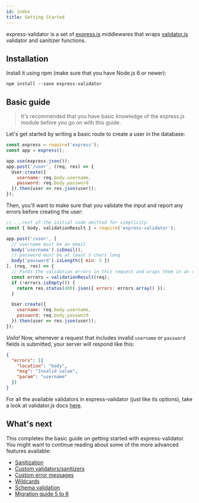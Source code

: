 ```yaml
---
id: index
title: Getting Started
---
```


express-validator is a set of [express.js](http://expressjs.com/) middlewares that wraps
[validator.js](https://github.com/chriso/validator.js) validator and sanitizer functions.

## Installation
Install it using npm (make sure that you have Node.js 6 or newer):

```
npm install --save express-validator
```

## Basic guide
> It's recommended that you have basic knowledge of the express.js module before you go on with
this guide.

Let's get started by writing a basic route to create a user in the database:

```js
const express = require('express');
const app = express();

app.use(express.json());
app.post('/user', (req, res) => {
  User.create({
    username: req.body.username,
    password: req.body.password
  }).then(user => res.json(user));
});
```

Then, you'll want to make sure that you validate the input and report any errors before creating the user:

```js
// ...rest of the initial code omitted for simplicity.
const { body, validationResult } = require('express-validator');

app.post('/user', [
  // username must be an email
  body('username').isEmail(),
  // password must be at least 5 chars long
  body('password').isLength({ min: 5 })
], (req, res) => {
  // Finds the validation errors in this request and wraps them in an object with handy functions
  const errors = validationResult(req);
  if (!errors.isEmpty()) {
    return res.status(400).json({ errors: errors.array() });
  }

  User.create({
    username: req.body.username,
    password: req.body.password
  }).then(user => res.json(user));
});
```

*Voila!* Now, whenever a request that includes invalid `username` or `password` fields 
is submitted, your server will respond like this:
```json
{
  "errors": [{
    "location": "body",
    "msg": "Invalid value",
    "param": "username"
  }]
}
```

For all the available validators in express-validator (just like its options),
take a look at validator.js docs [here](https://github.com/chriso/validator.js#validators).

## What's next
This completes the basic guide on getting started with express-validator.  
You might want to continue reading about some of the more advanced features available:

- [Sanitization](feature-sanitization.md)
- [Custom validators/sanitizers](feature-custom-validators-sanitizers.md)
- [Custom error messages](feature-error-messages.md)
- [Wildcards](feature-wildcards.md)
- [Schema validation](feature-schema-validation.md)
- [Migration guide 5 to 6](migration-guide.md)
